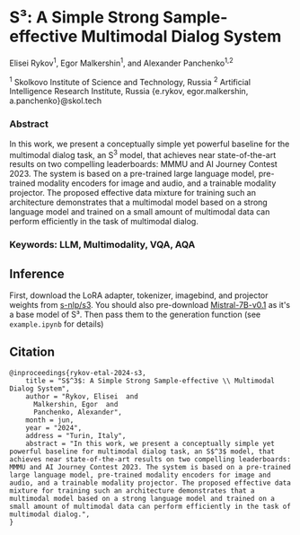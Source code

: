 # S³: A Simple Strong Sample-effective Multimodal Dialog System

Elisei Rykov<sup>1</sup>, Egor Malkershin<sup>1</sup>, and Alexander Panchenko<sup>1,2</sup>

<sup>1</sup> Skolkovo Institute of Science and Technology, Russia
<sup>2</sup> Artificial Intelligence Research Institute, Russia
{e.rykov, egor.malkershin, a.panchenko}@skol.tech

### Abstract
In this work, we present a conceptually simple yet powerful baseline for the multimodal dialog task, an S<sup>3</sup> model, that achieves near state-of-the-art results on two compelling leaderboards: MMMU and AI Journey Contest 2023. The system is based on a pre-trained large language model, pre-trained modality encoders for image and audio, and a trainable modality projector. The proposed effective data mixture for training such an architecture demonstrates that a multimodal model based on a strong language model and trained on a small amount of multimodal data can perform efficiently in the task of multimodal dialog.

### Keywords: LLM, Multimodality, VQA, AQA

## Inference
First, download the LoRA adapter, tokenizer, imagebind, and projector weights from [s-nlp/s3](https://huggingface.co/s-nlp/s3). You should also pre-download [Mistral-7B-v0.1](https://huggingface.co/mistralai/Mistral-7B-v0.1) as it's a base model of S³. Then pass them to the generation function (see `example.ipynb` for details)

## Citation

```
@inproceedings{rykov-etal-2024-s3,
    title = "S$^3$: A Simple Strong Sample-effective \\ Multimodal Dialog System",
    author = "Rykov, Elisei  and
      Malkershin, Egor  and
      Panchenko, Alexander",
    month = jun,
    year = "2024",
    address = "Turin, Italy",
    abstract = "In this work, we present a conceptually simple yet powerful baseline for multimodal dialog task, an S$^3$ model, that achieves near state-of-the-art results on two compelling leaderboards: MMMU and AI Journey Contest 2023. The system is based on a pre-trained large language model, pre-trained modality encoders for image and audio, and a trainable modality projector. The proposed effective data mixture for training such an architecture demonstrates that a multimodal model based on a strong language model and trained on a small amount of multimodal data can perform efficiently in the task of multimodal dialog.",
}
```
